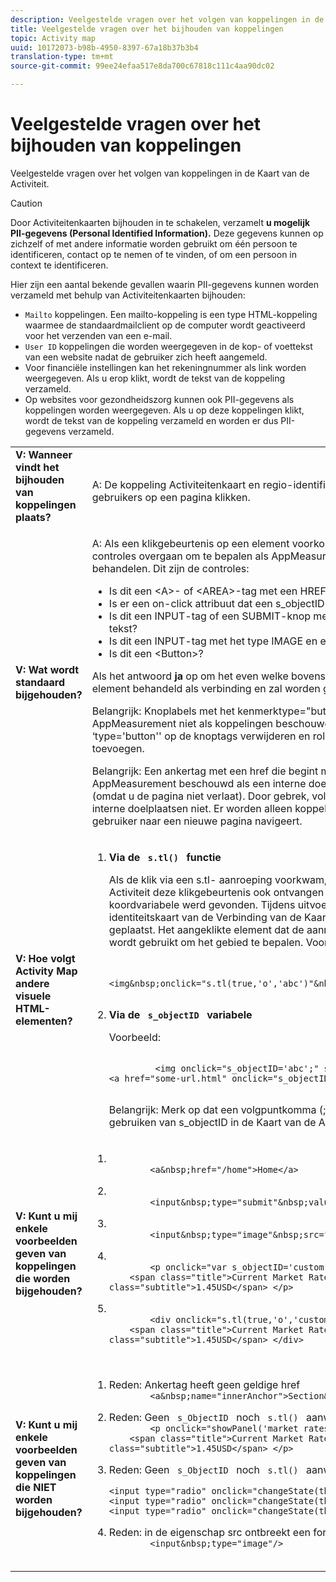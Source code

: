 ```yaml
---
description: Veelgestelde vragen over het volgen van koppelingen in de Kaart van de Activiteit.
title: Veelgestelde vragen over het bijhouden van koppelingen
topic: Activity map
uuid: 10172073-b98b-4950-8397-67a18b37b3b4
translation-type: tm+mt
source-git-commit: 99ee24efaa517e8da700c67818c111c4aa90dc02

---
```



# Veelgestelde vragen over het bijhouden van koppelingen

Veelgestelde vragen over het volgen van koppelingen in de Kaart van de Activiteit.

>[!CAUTION]
>
>Door Activiteitenkaarten bijhouden in te schakelen, verzamelt **u mogelijk PII-gegevens (Personal Identified Information).** Deze gegevens kunnen op zichzelf of met andere informatie worden gebruikt om één persoon te identificeren, contact op te nemen of te vinden, of om een persoon in context te identificeren.

Hier zijn een aantal bekende gevallen waarin PII-gegevens kunnen worden verzameld met behulp van Activiteitenkaarten bijhouden:

* `Mailto` koppelingen. Een mailto-koppeling is een type HTML-koppeling waarmee de standaardmailclient op de computer wordt geactiveerd voor het verzenden van een e-mail.
* `User ID` koppelingen die worden weergegeven in de kop- of voettekst van een website nadat de gebruiker zich heeft aangemeld.
* Voor financiële instellingen kan het rekeningnummer als link worden weergegeven. Als u erop klikt, wordt de tekst van de koppeling verzameld.
* Op websites voor gezondheidszorg kunnen ook PII-gegevens als koppelingen worden weergegeven. Als u op deze koppelingen klikt, wordt de tekst van de koppeling verzameld en worden er dus PII-gegevens verzameld.

<table id="table_0951EAC617344156BAE43000CCD838AF"> 
 <tbody> 
  <tr> 
   <td colname="col1"> <b>V: Wanneer vindt het bijhouden van koppelingen plaats?</b> <p> </p> </td> 
   <td colname="col2"> A: De koppeling Activiteitenkaart en regio-identificatie vinden plaats wanneer gebruikers op een pagina klikken. </td> 
  </tr> 
  <tr> 
   <td colname="col1"> <b>V: Wat wordt standaard bijgehouden?</b> <p> </p> </td> 
   <td colname="col2"> A: Als een klikgebeurtenis op een element voorkomt, moet het element sommige controles overgaan om te bepalen als AppMeasurement het als verbinding zal behandelen. Dit zijn de controles: 
    <ul id="ul_81B9A5A7F8534E71AEF68F2199A154F0"> 
     <li id="li_49F6DDD9DC124AE5846EC5B7D7BEA20E">Is dit een &lt;A&gt;- of &lt;AREA&gt;-tag met een HREF-eigenschap? </li> 
     <li id="li_77828D24D54343E5B9A1FF7345221781">Is er een on-click attribuut dat een s_objectID variabele plaatst? </li> 
     <li id="li_D4B0AEEEA58A4F82A1BCBD3971A60D02">Is dit een INPUT-tag of een SUBMIT-knop met een waarde of onderliggende tekst? </li> 
     <li id="li_F7ABE88308E1413E9B9C2224DEC91BAB">Is dit een INPUT-tag met het type IMAGE en een src-eigenschap? </li> 
     <li id="li_F34A0C986E8040109A1DDF88C26E56D5">Is dit een &lt;Button&gt;? </li> 
    </ul> <p>Als het antwoord <b>ja</b> op om het even welke bovenstaande vragen is, dan wordt het element behandeld als verbinding en zal worden gevolgd. </p> <p>Belangrijk:  Knoplabels met het kenmerktype="button" worden door AppMeasurement niet als koppelingen beschouwd. U kunt in plaats hiervan ‘type='button'' op de knoptags verwijderen en rol="button" of submit="button" toevoegen. </p> <p>Belangrijk: Een ankertag met een href die begint met "#" wordt door AppMeasurement beschouwd als een interne doellocatie, niet als een koppeling (omdat u de pagina niet verlaat). Door gebrek, volgt de Kaart van de Activiteit deze interne doelplaatsen niet. Er worden alleen koppelingen bijgehouden waarmee de gebruiker naar een nieuwe pagina navigeert.</p></td> 
  </tr> 
  <tr> 
   <td colname="col1"> <b>V: Hoe volgt Activity Map andere visuele HTML-elementen?</b> </td> 
   <td colname="col2"> 
    <ol id="ol_DA3AED165CFF44B08DFB386D4DEE26C5"> 
     <li id="li_E3E3F498F37B4FADAFDA39CCAE41511F"> <b>Via de <code> s.tl() </code> functie</b> <p>Als de klik via een s.tl- aanroeping voorkwam, dan zal de Kaart van de Activiteit deze klikgebeurtenis ook ontvangen en zal bepalen als een linkName koordvariabele werd gevonden. Tijdens uitvoering s.tl, zal dat linkName als identiteitskaart van de Verbinding van de Kaart van de Activiteit worden geplaatst. Het aangeklikte element dat de aanroep s.tl() heeft veroorzaakt, wordt gebruikt om het gebied te bepalen. Voorbeeld: </p> <p> 
       <code>
         &lt;img&amp;nbsp;onclick="s.tl(true,'o','abc')"&amp;nbsp;src="someimageurl.png"/&gt; 
       </code> </p> </li> 
     <li id="li_A93725B810FE408BA5E6B267CF8CEAE5"> <b>Via de <code> s_objectID </code> variabele</b> <p>Voorbeeld: </p> <p> 
       <code>
         &lt;img&nbsp;onclick="s_objectID='abc';"&nbsp;src="someimageurl.png"/&gt; &lt;a&nbsp;href="some-url.html"&nbsp;onclick="s_objectID='abc';"&nbsp;&gt;Link&nbsp;Text&nbsp;Here&lt;/a&gt;
       </code> </p> <p>Belangrijk:  Merk op dat een volgpuntkomma (;) wordt vereist wanneer het gebruiken van s_objectID in de Kaart van de Activiteit. </p> </li> 
    </ol> </td> 
  </tr> 
  <tr> 
   <td colname="col1"> <b>V: Kunt u mij enkele voorbeelden geven van koppelingen die worden bijgehouden?</b> </td> 
   <td colname="col2"> 
    <ol id="ol_697E5CE0B84D4A309DD80670697A02BA"> 
     <li id="li_2C511EFD10F14F438B1F3A1BAB4B45E0"> 
      <code>
        &lt;a&amp;nbsp;href="/home"&gt;Home&lt;/a&gt; 
      </code> </li> 
     <li id="li_76F3DB36ED734132A2386871E6EB4929"> 
      <code>
        &lt;input&amp;nbsp;type="submit"&amp;nbsp;value="Submit"/&gt; 
      </code> </li> 
     <li id="li_10CF9EDA224645169E7CDF74956DB98B"> 
      <code>
        &lt;input&amp;nbsp;type="image"&amp;nbsp;src="submit-button.png"/&gt; 
      </code> </li> 
     <li id="li_9FA171D7F49547E798DE21869F73A402"> 
      <code>
        &lt;p&nbsp;onclick="var&nbsp;s_objectID='custom&nbsp;link&nbsp;id';"&gt; &nbsp;&nbsp;&nbsp;&nbsp;&lt;span&nbsp;class="title"&gt;Current&nbsp;Market&nbsp;Rates&lt;/span&gt;&lt;span&nbsp; class="subtitle"&gt;1.45USD&lt;/span&gt; &lt;/p&gt;
      </code> </li> 
     <li id="li_C5D77589006E4514AA6F3AEB509A0BAF"> 
      <code>
        &lt;div&nbsp;onclick="s.tl(true,'o','custom&nbsp;link&nbsp;id')"&gt; &nbsp;&nbsp;&nbsp;&nbsp;&lt;span&nbsp;class="title"&gt;Current&nbsp;Market&nbsp;Rates&lt;/span&gt;&lt;span&nbsp; class="subtitle"&gt;1.45USD&lt;/span&gt; &lt;/div&gt;
      </code> </li> 
    </ol> </td> 
  </tr> 
  <tr> 
   <td colname="col1"> <b>V: Kunt u mij enkele voorbeelden geven van koppelingen die NIET worden bijgehouden?</b> </td> 
   <td colname="col2"> 
    <ol id="ol_CDFDB572F76B4F68A64B66A6B0237547"> 
     <li id="li_99372060646B43EF94C13A9C682CE693">Reden: Ankertag heeft geen geldige href <code>
        &lt;a&amp;nbsp;name="innerAnchor"&gt;Section&amp;nbsp;header&lt;/a&gt; 
      </code> </li> 
     <li id="li_736A5F7DC2D74B4DA1CECEE3AD10EB19">Reden: Geen <code> s_ObjectID </code> noch <code> s.tl() </code> aanwezig <code>
        &lt;p&nbsp;onclick="showPanel('market&nbsp;rates')"&gt; &nbsp;&nbsp;&nbsp;&nbsp;&lt;span&nbsp;class="title"&gt;Current&nbsp;Market&nbsp;Rates&lt;/span&gt;&lt;span&nbsp; class="subtitle"&gt;1.45USD&lt;/span&gt; &lt;/p&gt;
      </code> </li> 
     <li id="li_45F9ED97140F47F99F8C167BC1DC546F">Reden: Geen <code> s_ObjectID </code> noch <code> s.tl() </code> aanwezig <code>
        &lt;input&nbsp;type="radio"&nbsp;onclick="changeState(this)"&nbsp;name="group1"&nbsp;value="A"/&gt; &lt;input&nbsp;type="radio"&nbsp;onclick="changeState(this)"&nbsp;name="group1"&nbsp;value="B"/&gt; &lt;input&nbsp;type="radio"&nbsp;onclick="changeState(this)"&nbsp;name="group1"&nbsp;value="C"/&gt;
      </code> </li> 
     <li id="li_9EBFCC58F3A94F30BA62156F14B15D55">Reden: in de eigenschap src ontbreekt een formulierinvoerelement <code>
        &lt;input&amp;nbsp;type="image"/&gt; 
      </code> </li> 
    </ol> </td> 
  </tr> 
 </tbody> 
</table>
